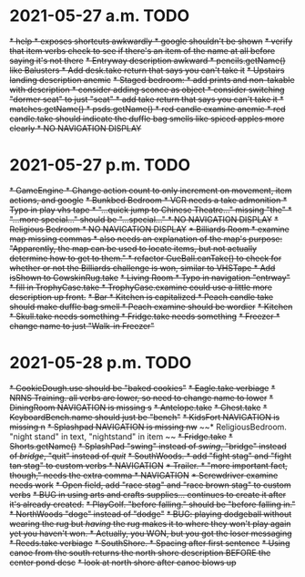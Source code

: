 # 2021-05-27 a.m. TODO
~~* help 
	* exposes shortcuts awkwardly
	* google shouldn't be shown~~
~~* verify that item verbs  check to see if there's an item of the name at all before saying it's not there~~
~~* Entryway description awkward
	* pencils.getName() like Balusters
	* Add desk.take return that says you can't take it~~
~~* Upstairs landing description anemic~~
~~* Staged bedroom: 
	* add prints and non-takable with description
	* consider adding sconce as object
	* consider switching "dormer seat" to just "seat"
		* add take return that says you can't take it
	* matches.getName()
	* psds.getName()
	* red candle examine anemic
	* red candle.take should indicate the duffle bag smells like spiced apples more clearly
	* NO NAVIGATION DISPLAY~~
	
# 2021-05-27 p.m. TODO
~~* GameEngine
	* Change action count to only increment on movement, item actions, and google~~
~~* Bunkbed Bedroom
	* VCR needs a take admonition
	* Typo in play vhs tape
		* "...quick jump to Chinese Theatre..." missing "the"
		* "...more special..." should be "...special..."
	* NO NAVIGATION DISPLAY~~
~~* Religious Bedroom
	* NO NAVIGATION DISPLAY~~
~~* Billiards Room
	* examine map missing commas
	* also needs an explanation of the map's purpose: "Apparently, the map can be used to locate items, but not actually determine how to get to them."
	* refactor CueBall.canTake() to check for whether or not the Billiards challenge is won, similar to VHSTape
	* Add isShown to CowskinRug.take~~
~~* Living Room
	* Typo in navigation "entrway"
	* fill in TrophyCase.take
	* TrophyCase.examine could use a little more description up front.~~
~~* Bar
	* Kitchen is capitalized
	* Peach candle take should make duffle bag smell
	* Peach examine should be wordier~~
~~* Kitchen
	* Skull.take needs something
	* Fridge.take needs something~~
~~* Freezer
	* change name to just "Walk-in Freezer"~~
	
# 2021-05-28 p.m. TODO
~~* CookieDough.use should be "baked cookies"~~
~~* Eagle.take verbiage~~
~~* NRNS Training. all verbs are lower, so need to change name to lower~~
~~* DiningRoom NAVIGATION is missing s~~
~~* Antelope.take~~
~~* Chest.take~~
~~* KeyboardBench.name should just be "bench"~~
~~* KidsFort NAVIGATION is missing n~~
~~* Splashpad NAVIGATION is missing nw~~
~~* ReligiousBedroom. "night stand" in text, "nightstand" in item ~~
~~* Fridge.take~~
~~* Shorts.getName()~~
~~* SplashPad "swing" instead of _swing_, "bridge" instead of _bridge_, "quit" instead of _quit_~~
~~* SouthWoods. 
	* add "fight stag" and "fight tan stag" to custom verbs
	* NAVIGATION~~
~~* Trailer. 
	* "more important fact, though," needs the extra comma
	* NAVIGATION~~
~~* Screwdriver examine needs work~~
~~* Open field, add "race stag" and "race brown stag" to custom verbs~~
~~* BUG in using arts and crafts supplies... continues to create it after it's already created.~~
~~* PlayGolf. "before falling." should be "before falling in."~~
~~* NorthWoods "doge" instead of "dodge"~~
~~* BUG: playing dodgeball without wearing the rug but *having* the rug makes it to where they won't play again yet you haven't won.
	* Actually, you WON, but you got the loser messaging~~
~~* Reeds.take verbiage~~
~~* SouthShore.
	* Spacing after first sentence~~
~~* Using canoe from the south returns the north shore description BEFORE the center pond desc~~
~~* look at north shore after canoe blows up~~